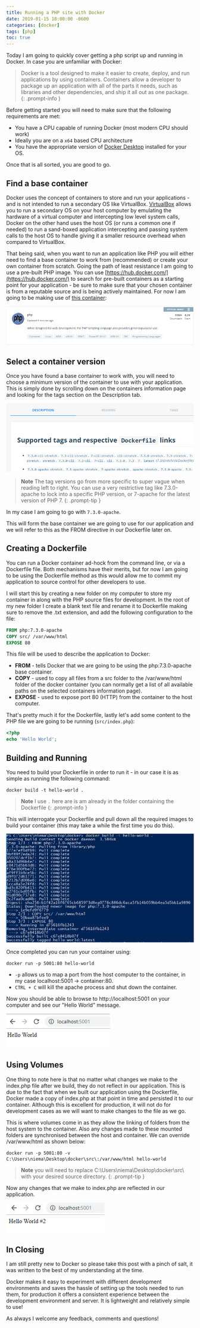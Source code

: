 ```yaml
---
title: Running a PHP site with Docker
date: 2019-01-15 18:00:00 -0600
categories: [docker]
tags: [php]
toc: true
---
```


Today I am going to quickly cover getting a php script up and running in Docker. In case you are unfamiliar with Docker:

> Docker is a tool designed to make it easier to create, deploy, and run applications by using containers. Containers allow a developer to package up an application with all of the parts it needs, such as libraries and other dependencies, and ship it all out as one package.
{: .prompt-info }

Before getting started you will need to make sure that the following requirements are met:

- You have a CPU capable of running Docker (most modern CPU should work)
- Ideally you are on a `x64` based CPU architecture
- You have the appropriate version of [Docker Desktop](https://www.docker.com/products/docker-desktop/) installed for your OS.

Once that is all sorted, you are good to go.

## Find a base container
Docker uses the concept of containers to store and run your applications - and is not intended to run a secondary OS like VirtualBox. [VirtualBox](https://www.virtualbox.org/) allows you to run a secondary OS on your host computer by emulating the hardware of a virtual computer and intercepting low level system calls, Docker on the other hand uses the host OS (or runs a common one if needed) to run a sand-boxed application intercepting and passing system calls to the host OS to handle giving it a smaller resource overhead when compared to VirtualBox.

That being said, when you want to run an application like PHP you will either need to find a base container to work from (recommended) or create your own container from scratch. Going the path of least resistance I am going to use a pre-built PHP image. You can use [https://hub.docker.com/](https://hub.docker.com/) to search for pre-built containers as a starting point for your application - be sure to make sure that your chosen container is from a reputable source and is being actively maintained. For now I am going to be making use of [this container](https://hub.docker.com/_/php):

![](/assets/img/2019/2019-01-15/001.png)

## Select a container version
Once you have found a base container to work with, you will need to choose a minimum version of the container to use with your application. This is simply done by scrolling down on the containers information page and looking for the tags section on the Description tab.

![](/assets/img/2019/2019-01-15/002.png)

> **Note** The tag versions go from more specific to super vague when reading left to right. You can use a very restrictive tag like 7.3.0-apache to lock into a specific PHP version, or 7-apache for the latest version of PHP 7.
{: .prompt-tip }

In my case I am going to go with `7.3.0-apache`.

This will form the base container we are going to use for our application and we will refer to this as the FROM directive in our Dockerfile later on.

## Creating a Dockerfile
You can run a Docker container ad-hock from the command line, or via a Dockerfile file. Both mechanisms have their merits, but for now I am going to be using the Dockerfile method as this would allow me to commit my application to source control for other developers to use.

I will start this by creating a new folder on my computer to store my container in along with the PHP source files for development. In the root of my new folder I create a blank text file and rename it to Dockerfile making sure to remove the .txt extension, and add the following configuration to the file:

```dockerfile
FROM php:7.3.0-apache
COPY src/ /var/www/html
EXPOSE 80
```

This file will be used to describe the application to Docker:

- **FROM** - tells Docker that we are going to be using the php:7.3.0-apache base container.
- **COPY** - used to copy all files from a src folder to the /var/www/html folder of the docker container (you can normally get a list of all available paths on the selected containers information page).
- **EXPOSE** - used to expose port 80 (HTTP) from the container to the host computer.

That's pretty much it for the Dockerfile, lastly let's add some content to the PHP file we are going to be running (`src/index.php`):

```php
<?php
echo 'Hello World';
```

## Building and Running
You need to build your Dockerfile in order to run it - in our case it is as simple as running the following command:

```
docker build -t hello-world .
```

> **Note** I use `.` here are is am already in the folder containing the Dockerfile
{: .prompt-info }

This will interrogate your Dockerfile and pull down all the required images to build your container (this may take a while the first time you do this).

![](/assets/img/2019/2019-01-15/003.png)

Once completed you can run your container using:

```
docker run -p 5001:80 hello-world
```

- `-p` allows us to map a port from the host computer to the container, in my case localhost:5001 -> container:80.
- `CTRL + C` will kill the apache process and shut down the container.

Now you should be able to browse to http://localhost:5001 on your computer and see our "Hello World" message.

![](/assets/img/2019/2019-01-15/004.png)

## Using Volumes
One thing to note here is that no matter what changes we make to the index.php file after we build, they do not reflect in our application. This is due to the fact that when we built our application using the Dockerfile, Docker made a copy of index.php at that point in time and persisted it to our container. Although this is excellent for production, it will not do for development cases as we will want to make changes to the file as we go.

This is where volumes come in as they allow the linking of folders from the host system to the container. Also any changes made to these mounted folders are synchronised between the host and container. We can override /var/www/html as shown below:

```
docker run -p 5001:80 -v C:\Users\niema\Desktop\docker\src\:/var/www/html hello-world
```

> **Note** you will need to replace C:\Users\niema\Desktop\docker\src\ with your desired source directory.
{: .prompt-tip }

Now any changes that we make to index.php are reflected in our application.

![](/assets/img/2019/2019-01-15/005.png)

## In Closing
I am still pretty new to Docker so please take this post with a pinch of salt, it was written to the best of my understanding at the time.

Docker makes it easy to experiment with different development environments and saves the hassle of setting up the tools needed to run them, for production it offers a consistent experience between the development environment and server. It is lightweight and relatively simple to use!

As always I welcome any feedback, comments and questions!
